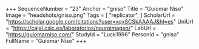 +++
SequenceNumber = "23"
Anchor = "gniso"
Title = "Guiomar Niso"
Image = "headshots/gniso.png"
Tags = [ "replicator", ]
ScholarUrl = "https://scholar.google.com/citations?user=xqxSCSkAAAAJ&hl=es"
UniUrl = "https://cajal.csic.es/laboratorios/neuroimagen/"
LabUrl = "https://guiomarniso.com/"
StudyId = "Luck1996"
PersonId = "gniso"
FullName = "Guiomar Niso"
+++